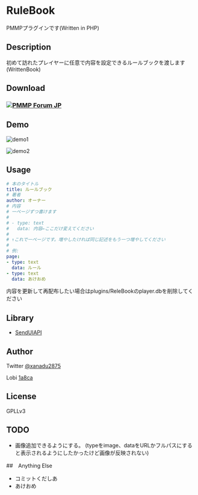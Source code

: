 # RuleBook

PMMPプラグインです(Written in PHP)

## Description

初めて訪れたプレイヤーに任意で内容を設定できるルールブックを渡します(WrittenBook)

## Download

### [![PMMP Forum JP](https://forum.pmmp.ga/assets/logo-8gp5x8ya.png)](https://forum.pmmp.ga/d/45-rulebook)

## Demo

![demo1](https://user-images.githubusercontent.com/34952872/34479559-e3d3832e-efea-11e7-9ca9-a38586adca39.jpg)

![demo2](https://user-images.githubusercontent.com/34952872/34479616-2b5cfe8c-efeb-11e7-8b76-e58966ace60a.jpg)

## Usage

```yaml
# 本のタイトル
title: ルールブック
# 著者
author: オーナー
# 内容
# 一ページずつ書けます
#
# - type: text
#   data: 内容←ここだけ変えてください
#   
# ↑これで一ページです。増やしたければ同じ記述をもう一つ増やしてください
#
# 例:
page:
- type: text
  data: ルール
- type: text
  data: あけおめ
```

内容を更新して再配布したい場合はplugins/ReleBookのplayer.dbを削除してください

## Library
- [SendUIAPI](https://github.com/gigantessbeta)

## Author

Twitter
[@xanadu2875](https://twitter.com/xanadu2875)

Lobi
[1a8ca](https://web.lobi.co/user/1a8ca6d4fdd1d87e0f26c68e18f08de6413f7d36)

## License

GPLLv3

## TODO

- 画像追加できるようにする。 (typeをimage、dataをURLかフルパスにすると表示されるようにしたかったけど画像が反映されない)

##　Anything Else

- コミットくだしあ
- あけおめ
